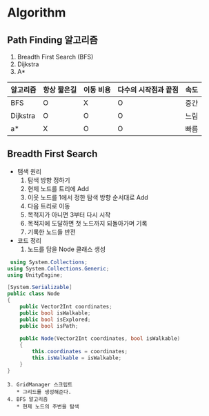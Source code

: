 # Algorithm
## Path Finding 알고리즘
  1. Breadth First Search (BFS) 
  2. Dijkstra
  3. A*

|알고리즘|항상 짧은길|이동 비용|다수의 시작점과 끝점|속도|
|------|---|---|---|---|
|BFS|O|X|O|중간|중간|
|Dijkstra|O|O|O|느림|
|a*|X|O|O|빠름|

 ## Breadth First Search 
  * 탬색 원리
    1. 탐색 방향 정하기
    2. 현제 노드를 트리에 Add
    3. 이웃 노드를 1에서 정한 탐색 방향 순서대로 Add
    4. 다음 트리로 이동
    5. 목적지가 아니면 3부터 다시 시작
    6. 목적지에 도달하면 첫 노드까지 되돌아가며 기록
    7. 기록한 노드들 반전
  * 코드 정리
    1. 노드를 담을 Node 클래스 생성

```c#
 using System.Collections;
using System.Collections.Generic;
using UnityEngine;

[System.Serializable]
public class Node
{
    public Vector2Int coordinates;
    public bool isWalkable;
    public bool isExplored;
    public bool isPath;
    
    public Node(Vector2Int coordinates, bool isWalkable)
    {
        this.coordinates = coordinates;
        this.isWalkable = isWalkable;
    }
}
```



    3. GridManager 스크립트
       * 그리드를 생성해준다.
    4. BFS 알고리즘
       * 현제 노드의 주변을 탐색 
